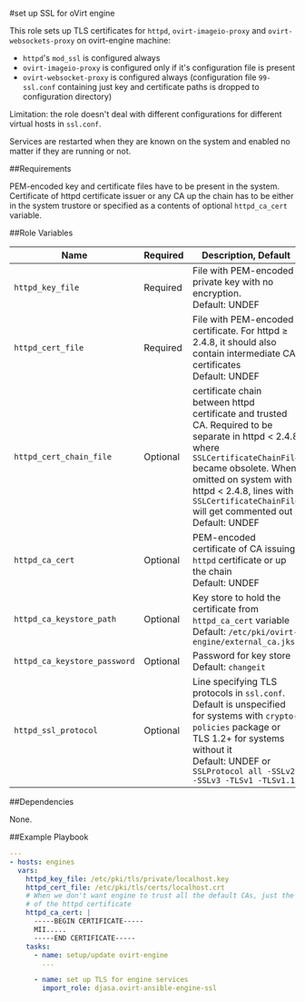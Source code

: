 #set up SSL for oVirt engine

This role sets up TLS certificates for `httpd`, `ovirt-imageio-proxy` and `ovirt-websockets-proxy` on ovirt-engine machine:

* `httpd`'s `mod_ssl` is configured always
* `ovirt-imageio-proxy` is configured only if it's configuration file is present
* `ovirt-websocket-proxy` is configured always (configuration file `99-ssl.conf` containing just key and certificate paths is dropped to configuration directory)

Limitation: the role doesn't deal with different configurations for different virtual hosts in `ssl.conf`.

Services are restarted when they are known on the system and enabled no matter if they are running or not.

##Requirements

PEM-encoded key and certificate files have to be present in the system. Certificate of httpd certificate issuer or any CA up the chain has to be either in the system trustore or specified as a contents of optional `httpd_ca_cert` variable.

##Role Variables

| Name | Required | Description, Default |
|------|----------|----------------------|
| `httpd_key_file` | Required | File with PEM-encoded private key with no encryption.<br>Default: UNDEF |
| `httpd_cert_file` | Required | File with PEM-encoded certificate. For httpd ≥ 2.4.8, it should also contain intermediate CA certificates<br>Default: UNDEF |
| `httpd_cert_chain_file` | Optional | certificate chain between httpd certificate and trusted CA. Required to be separate in httpd < 2.4.8 where `SSLCertificateChainFile` became obsolete. When omitted on system with httpd < 2.4.8, lines with `SSLCertificateChainFile` will get commented out<br>Default: UNDEF |
| `httpd_ca_cert` | Optional | PEM-encoded certificate of CA issuing `httpd` certificate or up the chain<br>Default: UNDEF |
| `httpd_ca_keystore_path` | Optional  | Key store to hold the certificate from `httpd_ca_cert` variable<br>Default: `/etc/pki/ovirt-engine/external_ca.jks` |
| `httpd_ca_keystore_password` | Optional | Password for key store<br>Default: `changeit` |
| `httpd_ssl_protocol` | Optional | Line specifying TLS protocols in `ssl.conf`. Default is unspecified for systems with `crypto-policies` package or TLS 1.2+ for systems without it<br>Default: UNDEF or `SSLProtocol all -SSLv2 -SSLv3 -TLSv1 -TLSv1.1` |


##Dependencies

None.

##Example Playbook

```yaml
---
- hosts: engines
  vars:
    httpd_key_file: /etc/pki/tls/private/localhost.key
    httpd_cert_file: /etc/pki/tls/certs/localhost.crt
    # When we don't want engine to trust all the default CAs, just the issuer
    # of the httpd certificate
    httpd_ca_cert: |
      -----BEGIN CERTIFICATE-----
      MII.....
      -----END CERTIFICATE-----
    tasks:
      - name: setup/update ovirt-engine
        ...

      - name: set up TLS for engine services
        import_role: djasa.ovirt-ansible-engine-ssl
```
